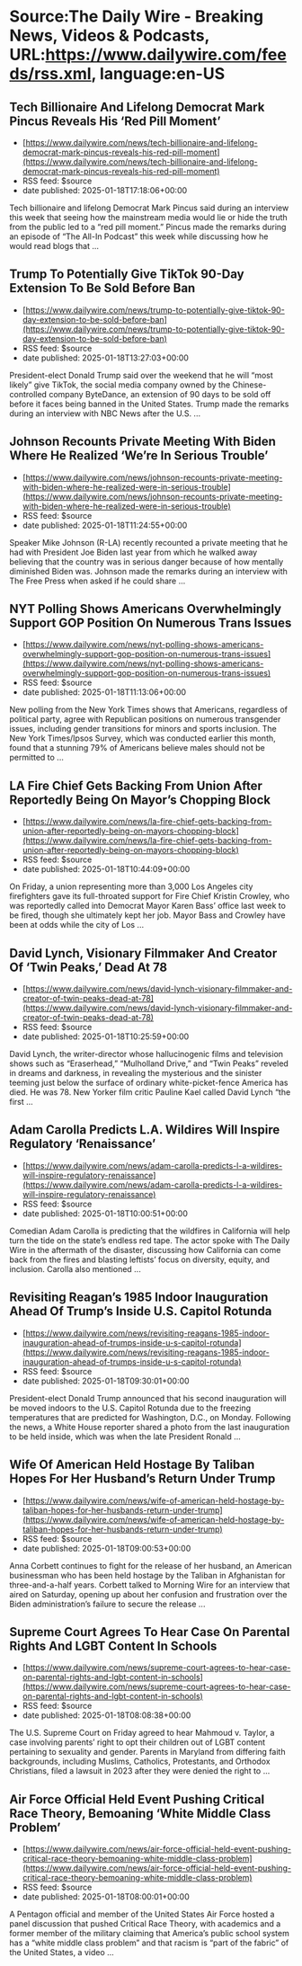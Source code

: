 # Source:The Daily Wire - Breaking News, Videos & Podcasts, URL:https://www.dailywire.com/feeds/rss.xml, language:en-US

## Tech Billionaire And Lifelong Democrat Mark Pincus Reveals His ‘Red Pill Moment’
 - [https://www.dailywire.com/news/tech-billionaire-and-lifelong-democrat-mark-pincus-reveals-his-red-pill-moment](https://www.dailywire.com/news/tech-billionaire-and-lifelong-democrat-mark-pincus-reveals-his-red-pill-moment)
 - RSS feed: $source
 - date published: 2025-01-18T17:18:06+00:00

Tech billionaire and lifelong Democrat Mark Pincus said during an interview this week that seeing how the mainstream media would lie or hide the truth from the public led to a &#8220;red pill moment.&#8221; Pincus made the remarks during an episode of &#8220;The All-In Podcast&#8221; this week while discussing how he would read blogs that ...

## Trump To Potentially Give TikTok 90-Day Extension To Be Sold Before Ban
 - [https://www.dailywire.com/news/trump-to-potentially-give-tiktok-90-day-extension-to-be-sold-before-ban](https://www.dailywire.com/news/trump-to-potentially-give-tiktok-90-day-extension-to-be-sold-before-ban)
 - RSS feed: $source
 - date published: 2025-01-18T13:27:03+00:00

President-elect Donald Trump said over the weekend that he will &#8220;most likely&#8221; give TikTok, the social media company owned by the Chinese-controlled company ByteDance, an extension of 90 days to be sold off before it faces being banned in the United States. Trump made the remarks during an interview with NBC News after the U.S. ...

## Johnson Recounts Private Meeting With Biden Where He Realized ‘We’re In Serious Trouble’
 - [https://www.dailywire.com/news/johnson-recounts-private-meeting-with-biden-where-he-realized-were-in-serious-trouble](https://www.dailywire.com/news/johnson-recounts-private-meeting-with-biden-where-he-realized-were-in-serious-trouble)
 - RSS feed: $source
 - date published: 2025-01-18T11:24:55+00:00

Speaker Mike Johnson (R-LA) recently recounted a private meeting that he had with President Joe Biden last year from which he walked away believing that the country was in serious danger because of how mentally diminished Biden was. Johnson made the remarks during an interview with The Free Press when asked if he could share ...

## NYT Polling Shows Americans Overwhelmingly Support GOP Position On Numerous Trans Issues
 - [https://www.dailywire.com/news/nyt-polling-shows-americans-overwhelmingly-support-gop-position-on-numerous-trans-issues](https://www.dailywire.com/news/nyt-polling-shows-americans-overwhelmingly-support-gop-position-on-numerous-trans-issues)
 - RSS feed: $source
 - date published: 2025-01-18T11:13:06+00:00

New polling from the New York Times shows that Americans, regardless of political party, agree with Republican positions on numerous transgender issues, including gender transitions for minors and sports inclusion. The New York Times/Ipsos Survey, which was conducted earlier this month, found that a stunning 79% of Americans believe males should not be permitted to ...

## LA Fire Chief Gets Backing From Union After Reportedly Being On Mayor’s Chopping Block
 - [https://www.dailywire.com/news/la-fire-chief-gets-backing-from-union-after-reportedly-being-on-mayors-chopping-block](https://www.dailywire.com/news/la-fire-chief-gets-backing-from-union-after-reportedly-being-on-mayors-chopping-block)
 - RSS feed: $source
 - date published: 2025-01-18T10:44:09+00:00

On Friday, a union representing more than 3,000 Los Angeles city firefighters gave its full-throated support for Fire Chief Kristin Crowley, who was reportedly called into Democrat Mayor Karen Bass&#8217; office last week to be fired, though she ultimately kept her job. Mayor Bass and Crowley have been at odds while the city of Los ...

## David Lynch, Visionary Filmmaker And Creator Of ‘Twin Peaks,’ Dead At 78
 - [https://www.dailywire.com/news/david-lynch-visionary-filmmaker-and-creator-of-twin-peaks-dead-at-78](https://www.dailywire.com/news/david-lynch-visionary-filmmaker-and-creator-of-twin-peaks-dead-at-78)
 - RSS feed: $source
 - date published: 2025-01-18T10:25:59+00:00

David Lynch, the writer-director whose hallucinogenic films and television shows such as “Eraserhead,” “Mulholland Drive,” and “Twin Peaks” reveled in dreams and darkness, in revealing the mysterious and the sinister teeming just below the surface of ordinary white-picket-fence America has died. He was 78. New Yorker film critic Pauline Kael called David Lynch “the first ...

## Adam Carolla Predicts L.A. Wildires Will Inspire Regulatory ‘Renaissance’
 - [https://www.dailywire.com/news/adam-carolla-predicts-l-a-wildires-will-inspire-regulatory-renaissance](https://www.dailywire.com/news/adam-carolla-predicts-l-a-wildires-will-inspire-regulatory-renaissance)
 - RSS feed: $source
 - date published: 2025-01-18T10:00:51+00:00

Comedian Adam Carolla is predicting that the wildfires in California will help turn the tide on the state&#8217;s endless red tape. The actor spoke with The Daily Wire in the aftermath of the disaster, discussing how California can come back from the fires and blasting leftists&#8217; focus on diversity, equity, and inclusion. Carolla also mentioned ...

## Revisiting Reagan’s 1985 Indoor Inauguration Ahead Of Trump’s Inside U.S. Capitol Rotunda
 - [https://www.dailywire.com/news/revisiting-reagans-1985-indoor-inauguration-ahead-of-trumps-inside-u-s-capitol-rotunda](https://www.dailywire.com/news/revisiting-reagans-1985-indoor-inauguration-ahead-of-trumps-inside-u-s-capitol-rotunda)
 - RSS feed: $source
 - date published: 2025-01-18T09:30:01+00:00

President-elect Donald Trump announced that his second inauguration will be moved indoors to the U.S. Capitol Rotunda due to the freezing temperatures that are predicted for Washington, D.C., on Monday. Following the news, a White House reporter shared a photo from the last inauguration to be held inside, which was when the late President Ronald ...

## Wife Of American Held Hostage By Taliban Hopes For Her Husband’s Return Under Trump
 - [https://www.dailywire.com/news/wife-of-american-held-hostage-by-taliban-hopes-for-her-husbands-return-under-trump](https://www.dailywire.com/news/wife-of-american-held-hostage-by-taliban-hopes-for-her-husbands-return-under-trump)
 - RSS feed: $source
 - date published: 2025-01-18T09:00:53+00:00

Anna Corbett continues to fight for the release of her husband, an American businessman who has been held hostage by the Taliban in Afghanistan for three-and-a-half years. Corbett talked to Morning Wire for an interview that aired on Saturday, opening up about her confusion and frustration over the Biden administration&#8217;s failure to secure the release ...

## Supreme Court Agrees To Hear Case On Parental Rights And LGBT Content In Schools
 - [https://www.dailywire.com/news/supreme-court-agrees-to-hear-case-on-parental-rights-and-lgbt-content-in-schools](https://www.dailywire.com/news/supreme-court-agrees-to-hear-case-on-parental-rights-and-lgbt-content-in-schools)
 - RSS feed: $source
 - date published: 2025-01-18T08:08:38+00:00

The U.S. Supreme Court on Friday agreed to hear Mahmoud v. Taylor, a case involving parents&#8217; right to opt their children out of LGBT content pertaining to sexuality and gender. Parents in Maryland from differing faith backgrounds, including Muslims, Catholics, Protestants, and Orthodox Christians, filed a lawsuit in 2023 after they were denied the right to ...

## Air Force Official Held Event Pushing Critical Race Theory, Bemoaning ‘White Middle Class Problem’
 - [https://www.dailywire.com/news/air-force-official-held-event-pushing-critical-race-theory-bemoaning-white-middle-class-problem](https://www.dailywire.com/news/air-force-official-held-event-pushing-critical-race-theory-bemoaning-white-middle-class-problem)
 - RSS feed: $source
 - date published: 2025-01-18T08:00:01+00:00

A Pentagon official and member of the United States Air Force hosted a panel discussion that pushed Critical Race Theory, with academics and a former member of the military claiming that America’s public school system has a “white middle class problem” and that racism is “part of the fabric” of the United States, a video ...

